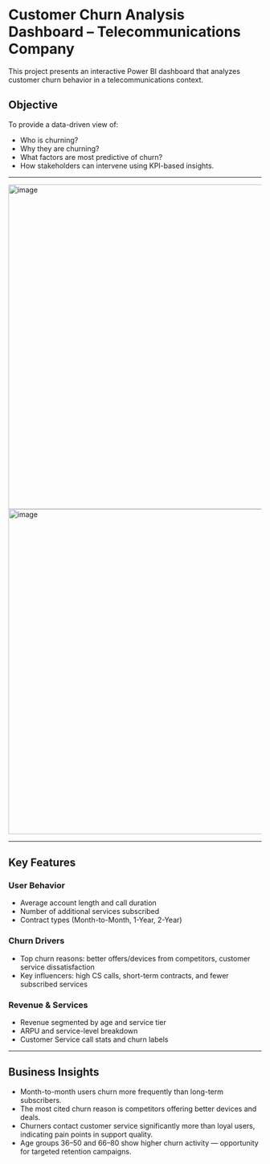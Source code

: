 # Customer Churn Analysis Dashboard – Telecommunications Company

This project presents an interactive Power BI dashboard that analyzes customer churn behavior in a telecommunications context.

## Objective

To provide a data-driven view of:
- Who is churning?
- Why they are churning?
- What factors are most predictive of churn?
- How stakeholders can intervene using KPI-based insights.

---

<img width="1146" height="646" alt="image" src="https://github.com/user-attachments/assets/af42d093-b14a-4dc3-8f63-9bb923139877" />
<img width="1143" height="647" alt="image" src="https://github.com/user-attachments/assets/57a7c9be-a56a-4f61-937b-18dfa1ca3d66" />

---

## Key Features

### User Behavior
- Average account length and call duration
- Number of additional services subscribed
- Contract types (Month-to-Month, 1-Year, 2-Year)

### Churn Drivers
- Top churn reasons: better offers/devices from competitors, customer service dissatisfaction
- Key influencers: high CS calls, short-term contracts, and fewer subscribed services

### Revenue & Services
- Revenue segmented by age and service tier
- ARPU and service-level breakdown
- Customer Service call stats and churn labels

---

## Business Insights
- Month-to-month users churn more frequently than long-term subscribers.
- The most cited churn reason is competitors offering better devices and deals.
- Churners contact customer service significantly more than loyal users, indicating pain points in support quality.
- Age groups 36–50 and 66–80 show higher churn activity — opportunity for targeted retention campaigns.

